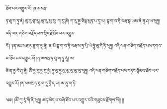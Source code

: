 ﻿  
ཐོབ་པར་འགྱུར་རོ། །ན་མསརྦ་  
ཏ་ཐཱ་ག་ཏཱ་ནཾ། ཙུ་རུ་ཙུ་རུ། མུ་རུ་མུ་རུ། ཀ་རུ་ཎེ། ཀ་རུ་ཎྱ་ཙིཏྟ་མུཏ་པ་དཱ་ཡ། བྷ་ག་བ་ཏི་སརྦ་བྷ་ཡམ་ནེ་ནཱ་ཤ་ཡ་སཱཧཱ། འདི་ལན་གཅིག་བརྗོད་པས་སྙིང་རྗེ་ཐོབ་པར་འགྱུར་  
རོ༑ ༑ན་མཿ་སརྦ་ཏ་ཐཱ་ག་ཏཱ་ནཱཾ། ན་མོ་བྷ་ག་བ་ཏི་སརྦ་ས་ཏྲ་པྲི་ཡེ་ཧཱུཾ་མུ་དི་ཏི་སཱཧཱ། འདི་ལན་གཅིག་བརྗོད་པས་དགའ་བ་ཐོབ་པར་འགྱུར་རོ། །ན་མསརྦ་ཏ་ཐཱ་ག་ཏཱ་ནཱཾ། ཨ་  
ཙི་ན་ཏྱ་བི་ཤཱ་ནཱི། ཨོཾ་ཏུ་རུ་ཏུ་རུ་ཏྲཾ། ཧུ་ལུ་ཧུ་ལུ་མུ་ལུ་མུ་ལུ་སཱཧཱ། འདི་ལན་གཅིག་བརྗོད་པས་བཏང་སྙོམས་ཐོབ་པར་འགྱུར་རོ། །ན་མསརྦ་ཏ་ཐཱ་ག་ཏཱ་ཧྲྀ་ད་ཡ། ཨ་ནུ་ག་ཏེ་  
  
༄༅། །ཨོཾ་ཀུ་རུཾ་གི་ནི་སཱཧཱ། ཚད་མེད་པ་བཞི་ཐོབ་པར་འགྱུར་བའི་གཟུངས་རྫོགས་སོ།། །།  
